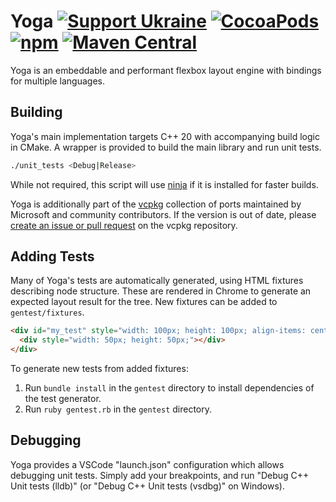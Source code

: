 # Yoga [![Support Ukraine](https://img.shields.io/badge/Support-Ukraine-FFD500?style=flat&labelColor=005BBB)](https://opensource.fb.com/support-ukraine) [![CocoaPods](https://img.shields.io/cocoapods/v/Yoga.svg)](http://cocoapods.org/pods/Yoga) [![npm](https://img.shields.io/npm/v/yoga-layout.svg)](https://www.npmjs.com/package/yoga-layout) [![Maven Central](https://img.shields.io/maven-central/v/com.facebook.yoga/yoga)](https://search.maven.org/artifact/com.facebook.yoga/yoga)

Yoga is an embeddable and performant flexbox layout engine with bindings for multiple languages.


## Building
Yoga's main implementation targets C++ 20 with accompanying build logic in CMake. A wrapper is provided to build the main library and run unit tests.

```sh
./unit_tests <Debug|Release>
```

While not required, this script will use [ninja](https://ninja-build.org/) if it is installed for faster builds.

Yoga is additionally part of the [vcpkg](https://github.com/Microsoft/vcpkg/) collection of ports maintained by Microsoft and community contributors. If the version is out of date, please [create an issue or pull request](https://github.com/Microsoft/vcpkg) on the vcpkg repository.



## Adding Tests

Many of Yoga's tests are automatically generated, using HTML fixtures describing node structure. These are rendered in Chrome to generate an expected layout result for the tree. New fixtures can be added to `gentest/fixtures`.

```html
<div id="my_test" style="width: 100px; height: 100px; align-items: center;">
  <div style="width: 50px; height: 50px;"></div>
</div>
```

To generate new tests from added fixtures:
1. Run `bundle install` in the `gentest` directory to install dependencies of the test generator.
2. Run `ruby gentest.rb` in the `gentest` directory.


## Debugging

Yoga provides a VSCode "launch.json" configuration which allows debugging unit tests. Simply add your breakpoints, and run "Debug C++ Unit tests (lldb)" (or "Debug C++ Unit tests (vsdbg)" on Windows).
